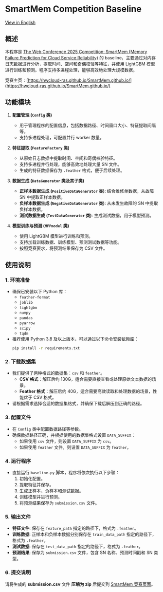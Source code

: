 # SmartMem Competition Baseline

[View in English](README.md)

## 概述

本程序是 [The Web Conference 2025 Competition: SmartMem (Memory Failure Prediction for Cloud Service Reliability)](https://www.codabench.org/competitions/3586/)
的 baseline，主要通过对内存日志数据进行分析，提取时间、空间和奇偶校验等特征，并使用 LightGBM
模型进行训练和预测。程序支持多进程处理，能够高效地处理大规模数据。

竞赛主页：[https://hwcloud-ras.github.io/SmartMem.github.io/](https://hwcloud-ras.github.io/SmartMem.github.io/)

## 功能模块

1. **配置管理 (`Config` 类)**
    - 用于管理程序的配置信息，包括数据路径、时间窗口大小、特征提取间隔等。
    - 支持多进程处理，可配置并行 worker 数量。

2. **特征提取 (`FeatureFactory` 类)**
    - 从原始日志数据中提取时间、空间和奇偶校验特征。
    - 支持多进程并行处理，能够高效地处理大量 SN 文件。
    - 生成的特征数据保存为 `.feather` 格式，便于后续处理。

3. **数据生成 (`DataGenerator` 类及其子类)**
    - **正样本数据生成 (`PositiveDataGenerator` 类)**: 结合维修单数据，从故障 SN 中提取正样本数据。
    - **负样本数据生成 (`NegativeDataGenerator` 类)**: 从未发生故障的 SN 中提取负样本数据。
    - **测试数据生成 (`TestDataGenerator` 类)**: 生成测试数据，用于模型预测。

4. **模型训练与预测 (`MFPmodel` 类)**
    - 使用 LightGBM 模型进行训练和预测。
    - 支持加载训练数据、训练模型、预测测试数据等功能。
    - 按照竞赛要求，将预测结果保存为 CSV 文件。

## 使用说明

### 1. 环境准备

- 确保已安装以下 Python 库：
    - `feather-format`
    - `joblib`
    - `lightgbm`
    - `numpy`
    - `pandas`
    - `pyarrow`
    - `scipy`
    - `tqdm`
- 推荐使用 Python 3.8 及以上版本，可以通过以下命令安装依赖库：
    ```bash
    pip install -r requirements.txt
    ```

### 2. 下载数据集

- 我们提供了两种格式的数据集：`csv` 和 `feather`。
    - **CSV 格式**：解压后约 130G，适合需要直接查看或处理原始文本数据的场景。
    - **Feather 格式**：解压后约 40G，适合需要高效读取和处理数据的场景，性能优于 CSV 格式。
- 请根据需求选择合适的数据集格式，并确保下载后解压到正确的路径。

### 3. 配置文件

- 在 `Config` 类中配置数据路径等参数。
- 确保数据路径正确，并根据使用的数据集格式设置 `DATA_SUFFIX`：
    - 如果使用 `csv` 文件，则设置 `DATA_SUFFIX` 为 `csv`。
    - 如果使用 `feather` 文件，则设置 `DATA_SUFFIX` 为 `feather`。

### 4. 运行程序

- 直接运行 `baseline.py` 脚本，程序将依次执行以下步骤：
    1. 初始化配置。
    2. 提取特征并保存。
    3. 生成正样本、负样本和测试数据。
    4. 训练模型并进行预测。
    5. 将预测结果保存为 `submission.csv` 文件。

### 5. 输出文件

- **特征文件**: 保存在 `feature_path` 指定的路径下，格式为 `.feather`。
- **训练数据**: 正样本和负样本数据分别保存在 `train_data_path` 指定的路径下，格式为 `.feather`。
- **测试数据**: 保存在 `test_data_path` 指定的路径下，格式为 `.feather`。
- **预测结果**: 保存为 `submission.csv` 文件，包含 SN 名称、预测时间戳和 SN 类型。

### 6. 提交说明

请将生成的 **submission.csv** 文件 **压缩为 zip** 后提交到 [SmartMem 竞赛页面](https://www.codabench.org/competitions/3586/)。
